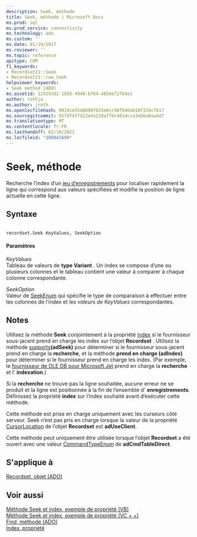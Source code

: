 ```yaml
---
description: Seek, méthode
title: Seek, méthode | Microsoft Docs
ms.prod: sql
ms.prod_service: connectivity
ms.technology: ado
ms.custom: ''
ms.date: 01/19/2017
ms.reviewer: ''
ms.topic: reference
apitype: COM
f1_keywords:
- Recordset21::Seek
- Recordset21::raw_Seek
helpviewer_keywords:
- Seek method [ADO]
ms.assetid: 129293d2-19d3-4940-bf64-483ee72fb4a1
author: rothja
ms.author: jroth
ms.openlocfilehash: 9819ce55d8898fb55e0cc98fb9dab10f339cfb17
ms.sourcegitcommit: 917df4ffd22e4a229af7dc481dcce3ebba0aa4d7
ms.translationtype: MT
ms.contentlocale: fr-FR
ms.lasthandoff: 02/10/2021
ms.locfileid: "100041699"
---
```

# <a name="seek-method"></a>Seek, méthode
Recherche l’index d’un [jeu d’enregistrements](./recordset-object-ado.md) pour localiser rapidement la ligne qui correspond aux valeurs spécifiées et modifie la position de ligne actuelle en cette ligne.  
  
## <a name="syntax"></a>Syntaxe  
  
```  
  
recordset.Seek KeyValues, SeekOption  
```  
  
#### <a name="parameters"></a>Paramètres  
 *KeyValues*  
 Tableau de valeurs de **type Variant** . Un index se compose d’une ou plusieurs colonnes et le tableau contient une valeur à comparer à chaque colonne correspondante.  
  
 *SeekOption*  
 Valeur de [SeekEnum](./seekenum.md) qui spécifie le type de comparaison à effectuer entre les colonnes de l’index et les *valeurs de KeyValues* correspondantes.  
  
## <a name="remarks"></a>Notes  
 Utilisez la méthode **Seek** conjointement à la propriété [index](./index-property.md) si le fournisseur sous-jacent prend en charge les index sur l’objet **Recordset** . Utilisez la méthode [supports](./supports-method.md)**(adSeek)** pour déterminer si le fournisseur sous-jacent prend en charge la **recherche**, et la méthode **prend en charge (adIndex)** pour déterminer si le fournisseur prend en charge les index. (Par exemple, le [fournisseur de OLE DB pour Microsoft Jet](../../guide/appendixes/microsoft-ole-db-provider-for-microsoft-jet.md) prend en charge la **recherche** et l' **indexation**.)  
  
 Si la **recherche** ne trouve pas la ligne souhaitée, aucune erreur ne se produit et la ligne est positionnée à la fin de l’ensemble d' **enregistrements**. Définissez la propriété **index** sur l’index souhaité avant d’exécuter cette méthode.  
  
 Cette méthode est prise en charge uniquement avec les curseurs côté serveur. Seek n’est pas pris en charge lorsque la valeur de la propriété [CursorLocation](./cursorlocation-property-ado.md) de l’objet **Recordset** est **adUseClient**.  
  
 Cette méthode peut uniquement être utilisée lorsque l’objet **Recordset** a été ouvert avec une valeur [CommandTypeEnum](./commandtypeenum.md) de **adCmdTableDirect**.  
  
## <a name="applies-to"></a>S'applique à  
 [Recordset, objet (ADO)](./recordset-object-ado.md)  
  
## <a name="see-also"></a>Voir aussi  
 [Méthode Seek et index, exemple de propriété (VB)](./seek-method-and-index-property-example-vb.md)   
 [Méthode Seek et index, exemple de propriété (VC + +)](./seek-method-and-index-property-example-vc.md)   
 [Find, méthode (ADO)](./find-method-ado.md)   
 [Index, propriété](./index-property.md)